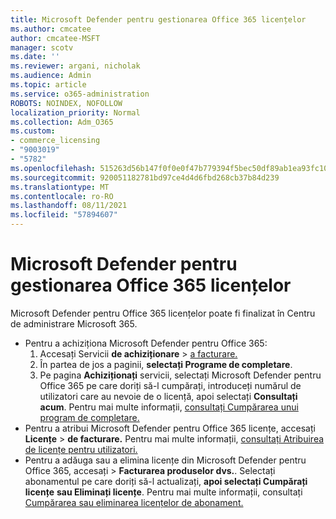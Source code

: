 ```yaml
---
title: Microsoft Defender pentru gestionarea Office 365 licențelor
ms.author: cmcatee
author: cmcatee-MSFT
manager: scotv
ms.date: ''
ms.reviewer: argani, nicholak
ms.audience: Admin
ms.topic: article
ms.service: o365-administration
ROBOTS: NOINDEX, NOFOLLOW
localization_priority: Normal
ms.collection: Adm_O365
ms.custom:
- commerce_licensing
- "9003019"
- "5782"
ms.openlocfilehash: 515263d56b147f0f0e0f47b779394f5bec50df89ab1ea93fc1042384270a2ba3
ms.sourcegitcommit: 920051182781bd97ce4d4d6fbd268cb37b84d239
ms.translationtype: MT
ms.contentlocale: ro-RO
ms.lasthandoff: 08/11/2021
ms.locfileid: "57894607"
---
```

# <a name="microsoft-defender-for-office-365-license-management"></a>Microsoft Defender pentru gestionarea Office 365 licențelor

Microsoft Defender pentru Office 365 licențelor poate fi finalizat în Centru de administrare Microsoft 365.

- Pentru a achiziționa Microsoft Defender pentru Office 365:
    1. Accesați Servicii **de achiziționare**  >  [a facturare.](https://go.microsoft.com/fwlink/p/?linkid=868433)
    2. În partea de jos a paginii, **selectați Programe de completare**.
    3. Pe pagina **Achiziționați** servicii, selectați Microsoft Defender pentru Office 365 pe care doriți să-l cumpărați, introduceți numărul de utilizatori care au nevoie de o licență, apoi selectați **Consultați acum**. Pentru mai multe informații, [consultați Cumpărarea unui program de completare.](https://docs.microsoft.com/microsoft-365/commerce/buy-or-edit-an-add-on)
- Pentru a atribui Microsoft Defender pentru Office 365 licențe, accesați **Licențe**  >  **de facturare.** Pentru mai multe informații, [consultați Atribuirea de licențe pentru utilizatori.](https://docs.microsoft.com/microsoft-365/admin/manage/assign-licenses-to-users)
- Pentru a adăuga sau a elimina licențe din Microsoft Defender pentru Office 365, accesați  >  **Facturarea produselor dvs.**. Selectați abonamentul pe care doriți să-l actualizați, **apoi selectați Cumpărați licențe** **sau Eliminați licențe**. Pentru mai multe informații, consultați [Cumpărarea sau eliminarea licențelor de abonament.](https://docs.microsoft.com/microsoft-365/commerce/licenses/buy-licenses)